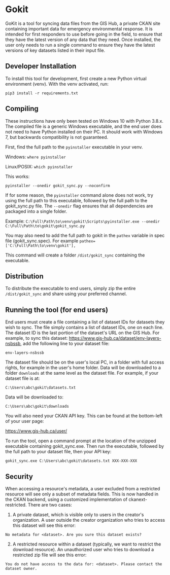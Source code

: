# Gokit

GoKit is a tool for syncing data files from the GIS Hub, a private CKAN site containing important data for emergency environmental response.  It is intended for first responders to use before going in the field, to ensure that they have the latest version of any data that they need. Once installed, the user only needs to run a single command to ensure they have the latest versions of key datasets listed in their input file. 

## Developer Installation

To install this tool for development, first create a new Python virtual environment (venv).  With the venv activated, run:

`pip3 install -r requirements.txt`

## Compiling

These instructions have only been tested on Windows 10 with Python 3.8.x.  The compiled file is a generic Windows executable, and the end user does not need to have Python installed on their PC.  It should work with Windows 7, but backwards compatibility is not guaranteed. 

First, find the full path to the `pyinstaller` executable in your venv. 

Windows: `where pyinstaller`

Linux/POSIX: `which pyinstaller`

This works:

`pyinstaller --onedir gokit_sync.py --noconfirm`

If for some reason, the `pyinstaller` command alone does not work, try using the full path to this executable, followed by the full path to the gokit_sync.py file. The `--onedir` flag ensures that all dependencies are packaged into a single folder.  

Example: `C:\Full\Path\to\venv\gokit\Scripts\pyinstaller.exe --onedir C:\Full\Path\to\gokit\gokit_sync.py`

You may also need to add the full path to gokit in the `pathex` variable in spec file (gokit_sync.spec). For example `pathex=['C:\Full\Path\to\venv\gokit'],`

This command will create a folder `/dist/gokit_sync` containing the executable.  

## Distribution

To distribute the executable to end users, simply zip the entire `/dist/gokit_sync` and share using your preferred channel. 

## Running the tool (for end users)

End users must create a file containing a list of dataset IDs for datasets they wish to sync.  The file simply contains a list of dataset IDs, one on each line.  The dataset ID is the last portion of the dataset's URL on the GIS Hub.  For example, to sync this dataset: https://www.gis-hub.ca/dataset/env-layers-nsbssb, add the following line to your dataset file: 

`env-layers-nsbssb`

The dataset file should be on the user's local PC, in a folder with full access rights, for example in the user's home folder.  Data will be downloaded to a folder `downloads` at the same level as the dataset file.  For example, if your dataset file is at: 

`C:\Users\abc\gokit\datasets.txt`

Data will be downloaded to:

`C:\Users\abc\gokit\downloads`

You will also need your CKAN API key. This can be found at the bottom-left of your user page: 

https://www.gis-hub.ca/user/<username>

To run the tool, open a command prompt at the location of the unzipped executable containing gokit_sync.exe.  Then run the executable, followed by the full path to your dataset file, then your API key:  

`gokit_sync.exe C:\Users\abc\gokit\datasets.txt XXX-XXX-XXX`

## Security

When accessing a resource's metadata, a user excluded from a restricted resource will see only a subset of metadata fields.  This is now handled in the CKAN backend, using a customized implementation of ckanext-restricted. There are two cases:

1. A private dataset, which is visible only to users in the creator's organization.  A user outside the creator organization who tries to access this dataset will see this error: 

`No metadata for <dataset>. Are you sure this dataset exists?`

2. A restricted resource within a dataset (typically, we want to restrict the download resource).  An unauthorized user who tries to download a restricted zip file will see this error: 

`You do not have access to the data for: <dataset>. Please contact the dataset owner.` 
